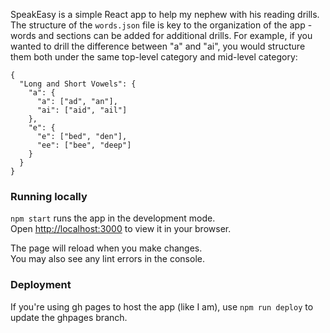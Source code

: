 SpeakEasy is a simple React app to help my nephew with his reading drills. The structure of the `words.json` file is key to the organization of the app - words and sections can be added for additional drills. For example, if you wanted to drill the difference between "a" and "ai", you would structure them both under the same top-level category and mid-level category:

```
{ 
  "Long and Short Vowels": {
    "a": {
      "a": ["ad", "an"],
      "ai": ["aid", "ail"]
    },
    "e": {
      "e": ["bed", "den"],
      "ee": ["bee", "deep"]
    }
  }
}
```

### Running locally

`npm start` runs the app in the development mode.\
Open [http://localhost:3000](http://localhost:3000) to view it in your browser.

The page will reload when you make changes.\
You may also see any lint errors in the console.

### Deployment

If you're using gh pages to host the app (like I am), use `npm run deploy` to update the ghpages branch.
